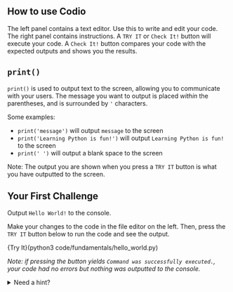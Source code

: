 ## How to use Codio

The left panel contains a text editor. Use this to write and edit your code. The right panel contains instructions. A `TRY IT` or `Check It!` button will execute your code. A `Check It!` button compares your code with the expected outputs and shows you the results.

## `print()`

`print()` is used to output text to the screen, allowing you to communicate with your users. The message you want to output is placed *within* the parentheses, and is surrounded by `'` characters.

Some examples:
* `print('message')` will output `message` to the screen
* `print('Learning Python is fun!')` will output `Learning Python is fun!` to the screen
* `print(' ')` will output a blank space to the screen

Note: The output you are shown when you press a `TRY IT` button is what you have outputted to the screen.

## Your First Challenge

Output `Hello World!` to the console. 

Make your changes to the code in the file editor on the left. Then, press the `TRY IT` button below to run the code and see the output.

{Try It}(python3 code/fundamentals/hello_world.py)

*Note: if pressing the button yields `Command was successfully executed.`, your code had no errors but nothing was outputted to the console.*

<details><summary>Need a hint?</summary>`print('Hello World!')`</details>